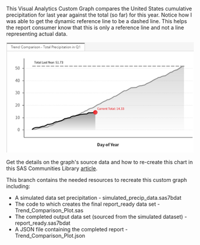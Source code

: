 This Visual Analytics Custom Graph compares the United States cumulative precipitation for last year against the total (so far) for this year.  Notice how I was able to get the dynamic reference line to be a dashed line.  This helps the report consumer know that this is only a reference line and not a line representing actual data.

![](./trend_comparison.png)

Get the details on the graph's source data and how to re-create this chart in this SAS Communities Library [article](https://communities.sas.com/t5/SAS-Communities-Library/3-steps-to-build-a-trend-comparison-line-plot-in-SAS-Visual/ta-p/533266).

This branch contains the needed resources to recreate this custom graph including:
* A simulated data set precipitation  - simulated_precip_data.sas7bdat
* The code to which creates the final report_ready data set - Trend_Comparison_Plot.sas
* The completed output data set (sourced from the simulated dataset) - report_ready.sas7bdat
* A JSON file containing the completed report - Trend_Comparison_Plot.json

